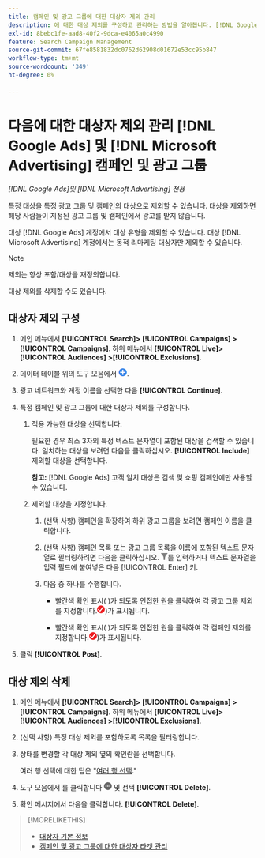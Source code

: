 ```yaml
---
title: 캠페인 및 광고 그룹에 대한 대상자 제외 관리
description: 에 대한 대상 제외를 구성하고 관리하는 방법을 알아봅니다. [!DNL Google Ads] 및 [!DNL Microsoft Advertising] 캠페인 및 광고 그룹.
exl-id: 8bebc1fe-aad8-40f2-9dca-e4065a0c4990
feature: Search Campaign Management
source-git-commit: 67fe8581832dc0762d62908d01672e53cc95b847
workflow-type: tm+mt
source-wordcount: '349'
ht-degree: 0%

---
```


# 다음에 대한 대상자 제외 관리 [!DNL Google Ads] 및 [!DNL Microsoft Advertising] 캠페인 및 광고 그룹

*[!DNL Google Ads]및 [!DNL Microsoft Advertising] 전용*

특정 대상을 특정 광고 그룹 및 캠페인의 대상으로 제외할 수 있습니다. 대상을 제외하면 해당 사람들이 지정된 광고 그룹 및 캠페인에서 광고를 받지 않습니다.

대상 [!DNL Google Ads] 계정에서 대상 유형을 제외할 수 있습니다. 대상 [!DNL Microsoft Advertising] 계정에서는 동적 리마케팅 대상자만 제외할 수 있습니다.

>[!NOTE]
>
>제외는 항상 포함/대상을 재정의합니다.

대상 제외를 삭제할 수도 있습니다.

## 대상자 제외 구성

1. 메인 메뉴에서 **[!UICONTROL Search]> [!UICONTROL Campaigns] >[!UICONTROL Campaigns]**. 하위 메뉴에서 **[!UICONTROL Live]> [!UICONTROL Audiences] >[!UICONTROL Exclusions]**.

1. 데이터 테이블 위의 도구 모음에서 ![만들기](/help/search-social-commerce/assets/add.png "만들기").

1. 광고 네트워크와 계정 이름을 선택한 다음 **[!UICONTROL Continue]**.

1. 특정 캠페인 및 광고 그룹에 대한 대상자 제외를 구성합니다.

   1. 적용 가능한 대상을 선택합니다.

      필요한 경우 최소 3자의 특정 텍스트 문자열이 포함된 대상을 검색할 수 있습니다. 일치하는 대상을 보려면 다음을 클릭하십시오. **[!UICONTROL Include]** 제외할 대상을 선택합니다.

      **참고:** [!DNL Google Ads] 고객 일치 대상은 검색 및 쇼핑 캠페인에만 사용할 수 있습니다.

   1. 제외할 대상을 지정합니다.

      1. (선택 사항) 캠페인을 확장하여 하위 광고 그룹을 보려면 캠페인 이름을 클릭합니다.

      1. (선택 사항) 캠페인 목록 또는 광고 그룹 목록을 이름에 포함된 텍스트 문자열로 필터링하려면 다음을 클릭하십시오. ![필터](/help/search-social-commerce/assets/filter.png "필터")를 입력하거나 텍스트 문자열을 입력 필드에 붙여넣은 다음 [!UICONTROL Enter] 키.

      1. 다음 중 하나를 수행합니다.

         * 빨간색 확인 표시( )가 되도록 인접한 원을 클릭하여 각 광고 그룹 제외를 지정합니다.![제외](/help/search-social-commerce/assets/exclude.png "제외"))가 표시됩니다.

         * 빨간색 확인 표시( )가 되도록 인접한 원을 클릭하여 각 캠페인 제외를 지정합니다.![제외](/help/search-social-commerce/assets/exclude.png "제외"))가 표시됩니다.

1. 클릭 **[!UICONTROL Post]**.

## 대상 제외 삭제

1. 메인 메뉴에서 **[!UICONTROL Search]> [!UICONTROL Campaigns] >[!UICONTROL Campaigns]**. 하위 메뉴에서 **[!UICONTROL Live]> [!UICONTROL Audiences] >[!UICONTROL Exclusions]**.

1. (선택 사항) 특정 대상 제외를 포함하도록 목록을 필터링합니다.

1. 상태를 변경할 각 대상 제외 옆의 확인란을 선택합니다.

   여러 행 선택에 대한 팁은 &quot;[여러 행 선택](/help/search-social-commerce/common-tasks/navigation-editing-selection/multiple-rows-select.md).&quot;

1. 도구 모음에서 를 클릭합니다 ![추가 작업](/help/search-social-commerce/assets/more.png "추가 작업") 및 선택 **[!UICONTROL Delete]**.

1. 확인 메시지에서 다음을 클릭합니다. **[!UICONTROL Delete]**.

>[!MORELIKETHIS]
>
>* [대상자 기본 정보](audience-about.md)
>* [캠페인 및 광고 그룹에 대한 대상자 타겟 관리](/help/search-social-commerce/campaign-management/campaigns/audience-targets-manage.md)
